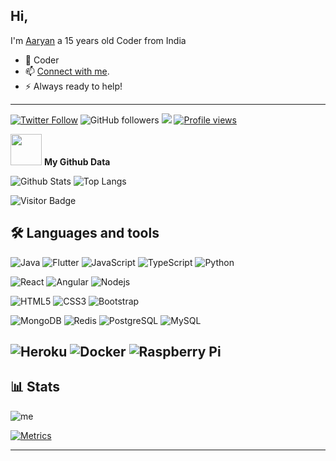 ## Hi,
I'm [Aaryan](https://t.me/aryan1403) a 15 years old Coder from India
  
- 💫 Coder
- 📫 [Connect with me](http://t.me/aryan1403).
- ⚡ Always ready to help!
---

[![Twitter Follow](https://img.shields.io/twitter/follow/aaryan14032006?label=Follow)](https://twitter.com/intent/follow?screen_name=aaryan14032006)
![GitHub followers](https://img.shields.io/github/followers/aryan1403?label=Follow&style=social)
![](https://visitor-badge.glitch.me/badge?page_id=aryan1403.aryan1403)
[![Profile views](https://komarev.com/ghpvc/?username=aryan1403&label=Profile%20views)](https://github.com/aryan1403)


<img src="https://media.giphy.com/media/VgCDAzcKvsR6OM0uWg/giphy.gif" width="50"> **My Github Data**

![Github Stats](https://github-readme-stats.vercel.app/api?username=aryan1403)
![Top Langs](https://github-readme-stats.vercel.app/api/top-langs/?username=aryan1403&hide=TeX&layout=compact)

![Visitor Badge](https://visitor-badge.laobi.icu/badge?page_id=aryan1403.aryan1403)

## 🛠️ Languages and tools

![Java](https://img.shields.io/badge/java-%23ED8B00.svg?style=for-the-badge&logo=java&logoColor=white)
![Flutter](https://img.shields.io/badge/Flutter-02569B?style=for-the-badge&logo=flutter&logoColor=white)
![JavaScript](https://img.shields.io/badge/JavaScript-323330?style=for-the-badge&logo=javascript&logoColor=F7DF1E)
![TypeScript](https://img.shields.io/badge/TypeScript-007ACC?style=for-the-badge&logo=typescript&logoColor=white)
![Python](https://img.shields.io/badge/Python-3776AB?style=for-the-badge&logo=python&logoColor=white)

![React](https://img.shields.io/badge/React-20232A?style=for-the-badge&logo=react&logoColor=61DAFB)
![Angular](https://img.shields.io/badge/Angular-DD0031?style=for-the-badge&logo=angular&logoColor=white)
![Nodejs](https://img.shields.io/badge/Node.js-339933?style=for-the-badge&logo=nodedotjs&logoColor=white)


![HTML5](https://img.shields.io/badge/HTML5-E34F26?style=for-the-badge&logo=html5&logoColor=white)
![CSS3](https://img.shields.io/badge/CSS3-1572B6?style=for-the-badge&logo=css3&logoColor=white)
![Bootstrap](https://img.shields.io/badge/Bootstrap-563D7C?style=for-the-badge&logo=bootstrap&logoColor=white)


![MongoDB](https://img.shields.io/badge/MongoDB-white?style=for-the-badge&logo=mongodb&logoColor=4EA94B)
![Redis](	https://img.shields.io/badge/redis-%23DD0031.svg?&style=for-the-badge&logo=redis&logoColor=white)
![PostgreSQL](https://img.shields.io/badge/PostgreSQL-316192?style=for-the-badge&logo=postgresql&logoColor=white)
![MySQL](https://img.shields.io/badge/MySQL-00000F?style=for-the-badge&logo=mysql&logoColor=white)

![Heroku](https://img.shields.io/badge/Heroku-430098?style=for-the-badge&logo=heroku&logoColor=white)
![Docker](https://img.shields.io/badge/Docker-2CA5E0?style=for-the-badge&logo=docker&logoColor=white)
![Raspberry Pi](https://img.shields.io/badge/RASPBERRY%20PI-C51A4A.svg?&style=for-the-badge&logo=raspberry%20pi&logoColor=white)
---

## 📊 **__Stats__**

![me](https://github-readme-streak-stats.herokuapp.com/?user=aryan1403)

[![Metrics](https://metrics.lecoq.io/aryan1403?template=classic&base.header=0&base.metadata=0&isocalendar=1&languages=1&people=1&isocalendar.duration=half-year&languages.limit=8&languages.sections=most-used&languages.colors=github&languages.threshold=0%25&languages.indepth=false&languages.recent.load=300&languages.recent.days=14&people.limit=24&people.size=28&people.types=followers%2C%20following&people.identicons=false&people.shuffle=false&config.timezone=Asia%2FCalcutta)](https://t.me/aryan1403)

---
